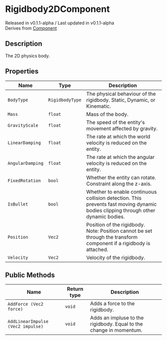 # Rigidbody2DComponent
<div class = "classInfo">
    Released in v0.1.1-alpha / Last updated in v0.1.1-alpha <br>
    Derives from <a href="../Component">Component</a>
</div>

## Description
The 2D physics body. 

## Properties
| Name             | Type            | Description                                                             |
|------------------|-----------------|-------------------------------------------------------------------------|
| `BodyType`       | `RigidbodyType` | The physical behaviour of the rigidbody. Static, Dynamic, or Kinematic. |
| `Mass`           | `float`         | Mass of the body.                                                       |
| `GravityScale`   | `float`         | The speed of the entity's movement affected by gravity.                 |
| `LinearDamping`  | `float`         | The rate at which the world velocity is reduced on the entity.          |
| `AngularDamping` | `float`         | The rate at which the angular velocity is reduced on the entity.        |
| `FixedRotation`  | `bool`          | Whether the entity can rotate. Constraint along the z-axis.             |
| `IsBullet`       | `bool`          | Whether to enable continuous collision detection. This prevents fast moving dynamic bodies clipping through other dynamic bodies. |
| `Position`       | `Vec2`          | Position of the rigidbody. <br> Note: Position cannot be set through the transform component if a rigidbody is attached. |
| `Velocity`       | `Vec2`          | Velocity of the rigidbody.                                              |

## Public Methods
| Name                              | Return type | Description                                                        |
|-----------------------------------|-------------|--------------------------------------------------------------------|
| `AddForce (Vec2 force)`           | `void`      | Adds a force to the rigidbody.                                     |
| `AddLinearImpulse (Vec2 impulse)` | `void`      | Adds an impluse to the rigidbody. Equal to the change in momentum. |